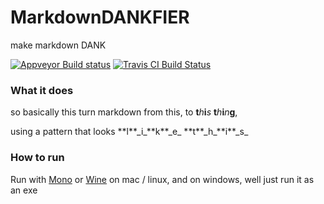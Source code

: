 # MarkdownDANKFIER
make markdown DANK

[![Appveyor Build status](https://ci.appveyor.com/api/projects/status/9ni47p5u76kh4w9t?svg=true)](https://ci.appveyor.com/project/cainy-a/markdowndankfier)
[![Travis CI Build Status](https://travis-ci.com/cainy-a/MarkdownDANKFIER.svg?branch=master)](https://travis-ci.com/cainy-a/MarkdownDANKFIER)

### What it does

so basically this turn markdown from this, to **t**_h_**i**_s_ **t**_h_**i**_n_**g**,

using a pattern that looks \*\*l\*\*\_i\_\*\*k\*\*\_e\_ \*\*t\*\*\_h\_\*\*i\*\*\_s\_

### How to run

Run with [Mono](https://mono-project.com) or [Wine](https://winehq.org) on mac / linux, and on windows, well just run it as an exe

